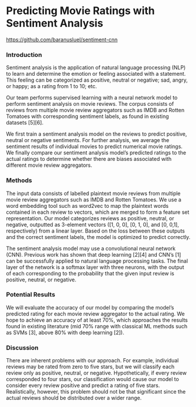 # Predicting Movie Ratings with Sentiment Analysis

https://github.com/baranusluel/sentiment-cnn

### Introduction

Sentiment analysis is the application of natural language processing (NLP) to learn and determine the emotion or feeling associated with a statement. This feeling can be categorized as positive, neutral or negative; sad, angry, or happy; as a rating from 1 to 10; etc.

Our team performs supervised learning with a neural network model to perform sentiment analysis on movie reviews. The corpus consists of reviews from multiple movie review aggregators such as IMDB and Rotten Tomatoes with corresponding sentiment labels, as found in existing datasets [5][6].

We first train a sentiment analysis model on the reviews to predict positive, neutral or negative sentiments. For further analysis, we average the sentiment results of individual movies to predict numerical movie ratings. We finally compare our sentiment analysis model’s predicted ratings to the actual ratings to determine whether there are biases associated with different movie review aggregators.

### Methods

The input data consists of labelled plaintext movie reviews from multiple movie review aggregators such as IMDB and Rotten Tomatoes. We use a word embedding tool such as word2vec to map the plaintext words contained in each review to vectors, which are merged to form a feature set representation. Our model categorizes reviews as positive, neutral, or negative, outputted as 3-element vectors ([1, 0, 0], [0, 1, 0], and [0, 0,1], respectively) from a linear layer. Based on the loss between these outputs and the correct sentiment labels, the model is optimized to predict correctly.

The sentiment analysis model may use a convolutional neural network (CNN). Previous work has shown that deep learning [2][4] and CNN’s [1] can be successfully applied to natural language processing tasks. The final layer of the network is a softmax layer with three neurons, with the output of each corresponding to the probability that the given input review is positive, neutral, or negative.


### Potential Results

We will evaluate the accuracy of our model by comparing the model’s predicted rating for each movie review aggregator to the actual rating. We hope to achieve an accuracy of at least 70%, which approaches the results found in existing literature (mid 70% range with classical ML methods such as SVMs [3], above 80% with deep learning [2]).

### Discussion

There are inherent problems with our approach. For example, individual reviews may be rated from zero to five stars, but we will classify each review only as positive, neutral, or negative. Hypothetically, if every review corresponded to four stars, our classification would cause our model to consider every review positive and predict a rating of five stars. Realistically, however, this problem should not be that significant since the actual reviews should be distributed over a wider range.

